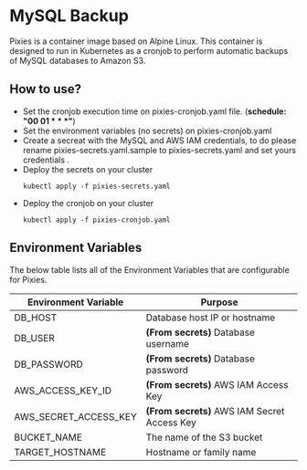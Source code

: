 # MySQL Backup
Pixies is a container image based on Alpine Linux. This container is designed to run in Kubernetes as a cronjob to perform automatic backups of MySQL databases to Amazon S3.

## How to use?

- Set the cronjob execution time on pixies-cronjob.yaml file. (**schedule: "00 01 * * *"**)
- Set the environment variables (no secrets) on pixies-cronjob.yaml
- Create a secreat with the MySQL and AWS IAM credentials, to do please rename pixies-secrets.yaml.sample to pixies-secrets.yaml and set yours credentials .
- Deploy the secrets on your cluster
  ```
  kubectl apply -f pixies-secrets.yaml 
  ```
- Deploy the cronjob on your cluster
  ```
  kubectl apply -f pixies-cronjob.yaml
  ```

## Environment Variables

The below table lists all of the Environment Variables that are configurable for Pixies.

| Environment Variable             | Purpose                                              |
| -------------------------------- | -----------------------------------------------------|
| DB_HOST                          | Database host IP or hostname                         |
| DB_USER                          | **(From secrets)** Database username                 |
| DB_PASSWORD                      | **(From secrets)** Database password                 |                  
| AWS_ACCESS_KEY_ID                | **(From secrets)** AWS IAM Access Key                |
| AWS_SECRET_ACCESS_KEY            | **(From secrets)** AWS IAM Secret Access Key         |                                                     
| BUCKET_NAME                      | The name of the S3 bucket                            |
| TARGET_HOSTNAME                  | Hostname or family name                              |

